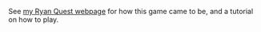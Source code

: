 See [my Ryan Quest webpage]([url](https://www.maxwelljoslyn.com/ryanquest)) for how this game came to be, and a tutorial on how to play.
